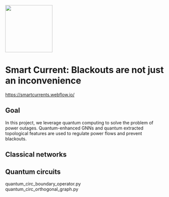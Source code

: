 [<img src="https://qbraid-static.s3.amazonaws.com/logos/Launch_on_qBraid_white.png" width="150">](https://account.qbraid.com?gitHubUrl=https://github.com/qBraid/NYUAD-2023.git)

# Smart Current: Blackouts are not just an inconvenience
https://smartcurrents.webflow.io/

## Goal

In this project, we leverage quantum computing to solve the problem of power outages. Quantum-enhanced GNNs and quantum extracted topological features are used to regulate power flows and prevent blackouts.

## Classical networks


## Quantum circuits
quantum_circ_boundary_operator.py \
quantum_circ_orthogonal_graph.py
